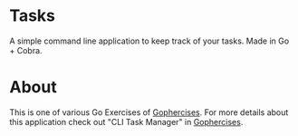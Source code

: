 # Tasks
A simple command line application to keep track of your tasks.
Made in Go + Cobra.

# About
This is one of various Go Exercises of [Gophercises](https://gophercises.com/).
For more details about this application check out "CLI Task Manager" in [Gophercises](https://gophercises.com/).

